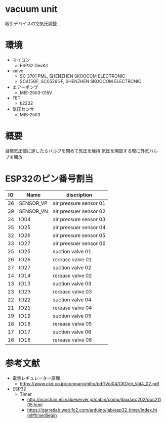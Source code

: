# vacuum unit
吸引デバイスの空気圧調整

# 環境
* マイコン
  * ESP32 DevKit
* valve
  * SC 3701 PML, SHENZHEN SKOOCOM ELECTRONIC
  * SC415GF, SC0526GF, SHENZHEN SKOOCOM ELECTRONIC
* エアーポンプ
  * MIS-2503-015V
* FET
  * k2232
* 気圧センサ
  * MIS-2503

# 概要
目標気圧値に達したらバルブを閉めて気圧を維持
気圧を開放する際に外気バルブを開放

# ESP32のピン番号割当

| IO  | Name      | discription            |
| --- | --------- | ---------------------- |
| 36  | SENSOR_VP | air pressure sensor 01 |
| 39  | SENSOR_VN | air pressuer sensor 02 |
| 34  | IO04      | air pressure sensor 03 |
| 35  | IO25      | air pressuer sensor 04 |
| 32  | IO26      | air pressure sensor 05 |
| 33  | IO27      | air pressuer sensor 06 |
| 25  | IO25      | suction valve 01       |
| 26  | IO26      | rerease valve 01       |
| 27  | IO27      | suction valve 02       |
| 14  | IO14      | rerease valve 02       |
| 13  | IO13      | suction valve 03       |
| 23  | IO23      | rerease valve 03       |
| 22  | IO22      | suction valve 04       |
| 21  | IO21      | rerease valve 04       |
| 19  | IO19      | suction valve 05       |
| 18  | IO18      | rerease valve 05       |
| 17  | IO17      | suction valve 06       |
| 16  | IO16      | rerease valve 06       |

# 参考文献
* 電空レギュレーター原理
  * https://www.ckd.co.jp/company/giho/pdf/Vol04/CKDgh_Vol4_02.pdf
* ESP32
  * Timer 
    * http://marchan.e5.valueserver.jp/cabin/comp/jbox/arc202/doc21105.html
    * https://garretlab.web.fc2.com/arduino/lab/esp32_timer/index.html#timerBegin